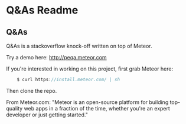 # Q&As Readme


## Q&As
Q&As is a stackoverflow knock-off written on top of Meteor.

Try a demo here: http://peqa.meteor.com

If you're interested in working on this project, first grab Meteor here:

```javascript
	$ curl https://install.meteor.com/ | sh
```

Then clone the repo.

From Meteor.com: "Meteor is an open-source platform for building top-quality web apps in a fraction of the time, whether you're an expert developer or just getting started."